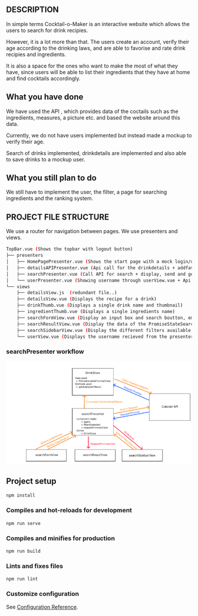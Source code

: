 ## DESCRIPTION ##
In simple terms Cocktail-o-Maker is an interactive website which allows the users to search for drink recipies.

However, it is a lot more than that. The users create an account, verify their age according to the drinking laws, 
and are able to favorise and rate drink recipies and ingredients.

It is also a space for the ones who want to make the most of what they have, since users will be able to list their 
ingredients that they have at home and find cocktails accordingly.


## What you have done ##
We have used the API , which provides data of the coctails such as the ingredients, measures, a picture etc. and 
based the website around this data.

Currently, we do not have users implemented but instead made a mockup to verify their age. 

Search of drinks implemented, drinkdetails are implemented and also able to save drinks to a mockup user.

## What you still plan to do ##
We still have to implement the user, the filter, a page for searching ingredients and the ranking system.

## PROJECT FILE STRUCTURE ##
We use a router for navigation between pages. We use presenters and views.
```bash
TopBar.vue (Shows the topbar with logout button)
├── presenters
│   ├── HomePagePresenter.vue (Shows the start page with a mock login/under 20 selector)
│   ├── detailsAPIPresenter.vue (Api call for the drinkdetails + addfavourite callback => detailsView.vue)
│   ├── searchPresenter.vue (Call API for search + display, send and get informations from the different search views)
│   └── userPresenter.vue (Showing username through userView.vue + Api call for the favourites => drinkThumb.vue)
└── views
    ├── detailsView.js  (redundant file..)
    ├── detailsView.vue (Displays the recipe for a drink)
    ├── drinkThumb.vue (Displays a single drink name and thumbnail)
    ├── ingredientThumb.vue (Displays a single ingredients name)
    ├── searchFormView.vue (Display an input box and search boutton, emit click and input event listeners)
    ├── searchResultView.vue (Display the data of the PromiseStateSearch saved in the component state of searchPresenter)
    ├── searchSidebarView.vue (Display the different filters available and emit an event listener when you update filters selected)
    └── userView.vue (Displays the username recieved from the presenter)
```
### searchPresenter workflow

![alt text](./searchPresenter.png)

## Project setup
```
npm install
```

### Compiles and hot-reloads for development
```
npm run serve
```

### Compiles and minifies for production
```
npm run build
```

### Lints and fixes files
```
npm run lint
```

### Customize configuration
See [Configuration Reference](https://cli.vuejs.org/config/).
